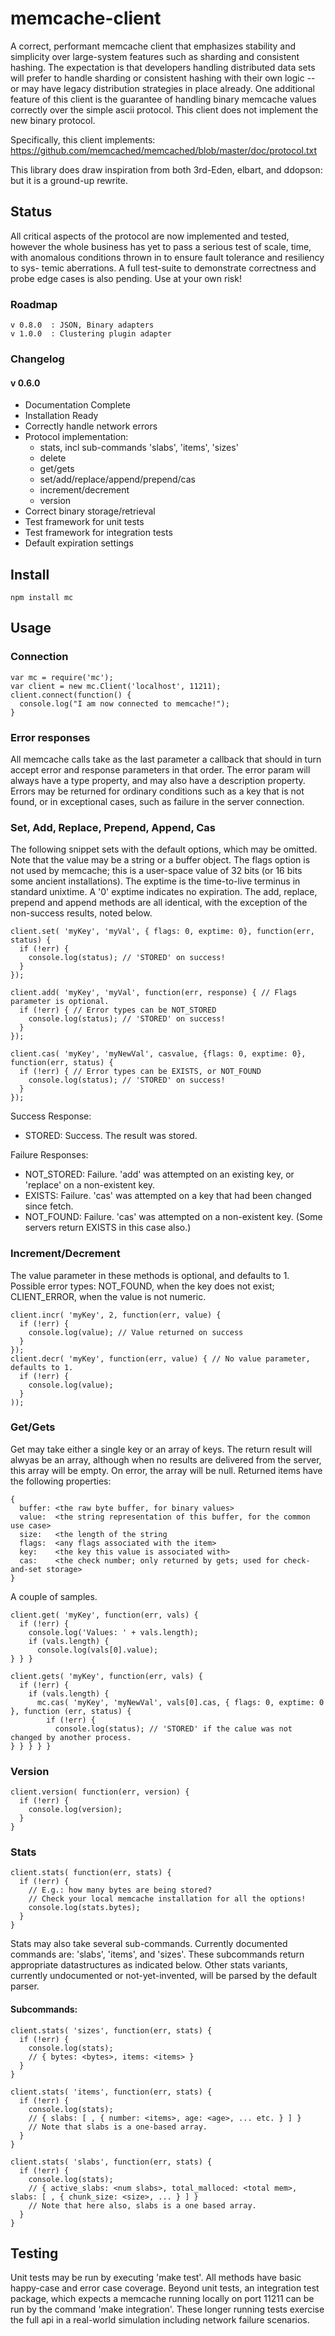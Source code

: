 # memcache-client

A correct, performant memcache client that emphasizes stability and simplicity over large-system features such as
sharding and consistent hashing. The expectation is that developers handling distributed data sets will prefer to
handle sharding or consistent hashing with their own logic -- or may have legacy distribution strategies in place
already. One additional feature of this client is the guarantee of handling binary memcache values correctly over
the simple ascii protocol. This client does not implement the new binary protocol.

Specifically, this client implements: https://github.com/memcached/memcached/blob/master/doc/protocol.txt

This library does draw inspiration from both 3rd-Eden, elbart, and ddopson: but it is a ground-up rewrite.

## Status

All critical aspects of the protocol are now implemented and tested, however the whole business has yet to pass a
serious test of scale, time, with anomalous conditions thrown in to ensure fault tolerance and resiliency to sys-
temic aberrations. A full test-suite to demonstrate correctness and probe edge cases is also pending. Use at your
own risk!

### Roadmap

    v 0.8.0  : JSON, Binary adapters
    v 1.0.0  : Clustering plugin adapter

### Changelog

#### v 0.6.0

* Documentation Complete
* Installation Ready
* Correctly handle network errors
* Protocol implementation:
    * stats, incl sub-commands 'slabs', 'items', 'sizes'
    * delete
    * get/gets
    * set/add/replace/append/prepend/cas
    * increment/decrement
    * version
* Correct binary storage/retrieval
* Test framework for unit tests
* Test framework for integration tests
* Default expiration settings

## Install

    npm install mc

## Usage

### Connection

    var mc = require('mc');
    var client = new mc.Client('localhost', 11211);
    client.connect(function() {
      console.log("I am now connected to memcache!");
    }

### Error responses

All memcache calls take as the last parameter a callback that should in turn accept error and response parameters
in that order. The error param will always have a type property, and may also have a description property. Errors
may be returned for ordinary conditions such as a key that is not found, or in exceptional cases, such as failure
in the server connection.

### Set, Add, Replace, Prepend, Append, Cas

The following snippet sets with the default options, which may be omitted. Note that the value may be a string or
a buffer object. The flags option is not used by memcache; this is a user-space value of 32 bits (or 16 bits some
ancient installations). The exptime is the time-to-live terminus in standard unixtime. A '0' exptime indicates no
expiration. The add, replace, prepend and append methods are all identical, with the exception of the non-success
results, noted below.

    client.set( 'myKey', 'myVal', { flags: 0, exptime: 0}, function(err, status) {
      if (!err) { 
        console.log(status); // 'STORED' on success!
      }
    });

    client.add( 'myKey', 'myVal', function(err, response) { // Flags parameter is optional.
      if (!err) { // Error types can be NOT_STORED
        console.log(status); // 'STORED' on success!
      }
    });

    client.cas( 'myKey', 'myNewVal', casvalue, {flags: 0, exptime: 0}, function(err, status) {
      if (!err) { // Error types can be EXISTS, or NOT_FOUND
        console.log(status); // 'STORED' on success!
      }
    });

Success Response:

* STORED: Success. The result was stored.

Failure Responses:

* NOT_STORED: Failure. 'add' was attempted on an existing key, or 'replace' on a non-existent key.
* EXISTS: Failure. 'cas' was attempted on a key that had been changed since fetch.
* NOT_FOUND: Failure. 'cas' was attempted on a non-existent key. (Some servers return EXISTS in this case also.)

### Increment/Decrement

The value parameter in these methods is optional, and defaults to 1.
Possible error types: NOT_FOUND, when the key does not exist; CLIENT_ERROR, when the value is not numeric.

    client.incr( 'myKey', 2, function(err, value) {
      if (!err) {
        console.log(value); // Value returned on success
      }
    });
    client.decr( 'myKey', function(err, value) { // No value parameter, defaults to 1.
      if (!err) {
        console.log(value);
      }
    ));

### Get/Gets

Get may take either a single key or an array of keys. The return result will alwyas be an array, although when no
results are delivered from the server, this array will be empty. On error, the array will be null. Returned items
have the following properties:

    {
      buffer: <the raw byte buffer, for binary values>
      value:  <the string representation of this buffer, for the common use case>
      size:   <the length of the string
      flags:  <any flags associated with the item>
      key:    <the key this value is associated with>
      cas:    <the check number; only returned by gets; used for check-and-set storage>
    }

A couple of samples.

    client.get( 'myKey', function(err, vals) {
      if (!err) {
        console.log('Values: ' + vals.length);
        if (vals.length) {
          console.log(vals[0].value);
    } } }

    client.gets( 'myKey', function(err, vals) {
      if (!err) {
        if (vals.length) {
          mc.cas( 'myKey', 'myNewVal', vals[0].cas, { flags: 0, exptime: 0 }, function (err, status) {
            if (!err) {
              console.log(status); // 'STORED' if the calue was not changed by another process.
    } } } } }

### Version

    client.version( function(err, version) {
      if (!err) {
        console.log(version);
      }
    }

### Stats

    client.stats( function(err, stats) {
      if (!err) {
        // E.g.: how many bytes are being stored?
        // Check your local memcache installation for all the options!
        console.log(stats.bytes);
      }
    }

Stats may also take several sub-commands. Currently documented commands are: 'slabs', 'items', and 'sizes'. These
subcommands return appropriate datastructures as indicated below. Other stats variants, currently undocumented or 
not-yet-invented, will be parsed by the default parser.

#### Subcommands:
   
    client.stats( 'sizes', function(err, stats) {
      if (!err) {
        console.log(stats);
        // { bytes: <bytes>, items: <items> }
      }
    }
	
    client.stats( 'items', function(err, stats) {
      if (!err) {
        console.log(stats);
        // { slabs: [ , { number: <items>, age: <age>, ... etc. } ] } 
        // Note that slabs is a one-based array.
      }
    }

    client.stats( 'slabs', function(err, stats) {
      if (!err) {
        console.log(stats);
        // { active_slabs: <num slabs>, total_malloced: <total mem>, slabs: [ , { chunk_size: <size>, ... } ] }
        // Note that here also, slabs is a one based array.
      }
    }

## Testing

Unit tests may be run by executing 'make test'. All methods have basic happy-case and error case coverage. Beyond
unit tests, an integration test package, which expects a memcache running locally on port 11211 can be run by the
command 'make integration'. These longer running tests exercise the full api in a real-world simulation including
network failure scenarios.
